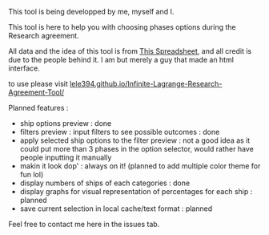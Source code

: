 This tool is being developped by me, myself and I. 

This tool is here to help you with choosing phases options during the Research agreement.

All data and the idea of this tool is from [This Spreadsheet](https://docs.google.com/spreadsheets/d/1ij5KR9YgrgBzRJ9jCc4f05MoJk0hqo4rjhMjZHo75bw/edit#gid=733054669), and all credit is due to the people behind it. I am but merely a guy that made an html interface.

to use please visit [lele394.github.io/Infinite-Lagrange-Research-Agreement-Tool/](https://lele394.github.io/Infinite-Lagrange-Research-Agreement-Tool/)

Planned features :
* ship options preview : done
* filters preview : input filters to see possible outcomes : done
* apply selected ship options to the filter preview : not a good idea as it could put more than 3 phases in the option selector, would rather have people inputting it manually
* makin it look dop' : always on it! (planned to add multiple color theme for fun lol)
* display numbers of ships of each categories : done
* display graphs for visual representation of percentages for each ship : planned
* save current selection in local cache/text format : planned

Feel free to contact me here in the issues tab.
